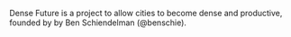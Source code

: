 Dense Future is a project to allow cities to become dense and productive, founded by by Ben Schiendelman (@benschie).
